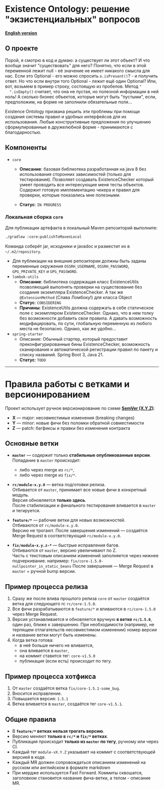 # Existence Ontology: решение "экзистенциальных" вопросов
**[English version](readme.md)**

## О проекте

Порой, я смотрю в код и думаю: а существует ли этот объект? И что вообще значит
"существовать" для него? Понятно, что если в этой переменной лежит null - её значение не
имеет никакого смысла для нас. Если это Optional - его можно спросить `o.isPresent()`? - и
получить ответ. Но что если внутри того Optional - лежит ещё один Optional?
Или, вот, возьмем в пример строку, состоящую из пробелов. Метод
`"     ".isEmpty()` считает, что она не пустая, но полезной информации в ней ноль! А
сколько бизнес объектов, которые могут быть
"пустыми", если, предположим, на форме не заполнили обязательные поля...

Existence Ontology призвана решить эти проблемы при помощи создания системы правил и
удобных интерфейсов для их использования. Любые конструктивные предложения по улучшению
сформулированные в дружелюбной форме - принимаются с благодарностью.

## Компоненты

- `core`
    - **Описание**: базовая библиотека разработанная на java 8 без использования сторонних
      зависимостей (только для тестирования). Позволяет создавать ExistenceChecker который
      умеет проводить все интересующие меня тесты объектов. Содержит готовую имплементацию
      чекера и правил для проверки, которые показались мне полезными.

    - **Статус**: `IN PROGRESS`

### Локальная сборка `core`

Для публикации артефакта в локальный Maven репозиторий выполните:

```bash
./gradlew :core:publishToMavenLocal
```

Команда соберёт jar, исходники и javadoc и разместит их в `~/.m2/repository`.
- Для публикации на внешние репозитории должны быть заданы переменные
  окружения `OSSRH_USERNAME`, `OSSRH_PASSWORD`, `GPG_PRIVATE_KEY` и
  `GPG_PASSWORD`.
- `lombok-utils`
    - **Описание**: библиотека содержащая класс ExistenceUtils позволяющий выполнять
      проверки на существование без создания экземпляра ExistenceChecker. А так
      же `@ExtensionMethod` (Слава Ломбоку!) для класса Object
    - **Статус**: `CONSIDERING`
    - **Причины**: ExistenceUtils должна содержать в себе статическое поле с экземпляром
      ExistenceChecker. Однако, что в нем толку без возможности добавить свои правила. А
      давать возможность модифицировать, по сути, глобальную переменную из любого места не
      безопасно. Однако, как же удобно...
- `spring-starter`
    - Описание: Обычный стартер, который предоставит преконфигурированные бины
      ExistenceChecker, возможность сканирования и автоматической регистрации правил по
      пакету и списку названий. Spring Boot 3, Java 21.
    - **Статус**: `TODO`

---

# Правила работы с ветками и версионированием

Проект использует ручное версионирование по схеме [**SemVer (X.Y.Z)**](https://semver.org/):

- **X** — major: несовместимые изменения (breaking changes)
- **Y** — minor: новые фичи без поломки обратной совместимости
- **Z** — patch: багфиксы и правки без изменения контракта

## Основные ветки

- **`master`** — содержит только **стабильные опубликованные версии**.  
  Попадание в `master` происходит:
    - либо через merge из `rc/*`,
    - либо через merge из `fix/*`.

- **`rc/module-x.y.0`** — ветка подготовки релиза.  
  Отбивается от `master`, принимает все новые фичи в конкретный модуль.  
  Версия обновляется **только здесь**.  
  После стабилизации и финального тестирования вливается в `master` и тегируется.

- **`feature/*`** — рабочие ветки для новых возможностей.  
  Отбиваются от `rc/module-x.y.0`.  
  Версию не трогают.
  После завершения изменений — создаётся Merge Request в соответствующий `rc/module-x.y.0`.

- **`fix/module-x.y.z-*`** — быстрые исправления багов.  
  Отбиваются от `master`, версию увеличивают по Z.  
  Часть с текстовым описанием изменений заполняется через нижнее подчеркивание. например:
  `fix/core-1.5.0-nullpointer_in_static_beans`
  После завершения — Merge Request в `master` + ручной bump версии.

## Пример процесса релиза

1. Сразу же после влива прошлого релиза `core` от `master` создаётся ветка для следующего rc `rc/core-1.5.0`.
2. Все фичи разрабатываются в `feature/*` и вливаются в `rc/core-1.5.0` через Merge Request.
3. Версия устанавливается и обновляется вручную **в ветке `rc/1.5.0`**, один раз, ближе к завершению. При
   необходимости (например, не терпящем отлагательств несовместимом изменении) номер версии и название ветки могут быть
   изменены.
4. Когда ветка готова:
    - в неё больше ничего не вливается,
    - она вливается в `master`,
    - на коммит ставится тег: `core-v1.5.0`
    - публикация (если есть) происходит по тегу.

## Пример процесса хотфикса

1. От `master` создаётся ветка `fix/core-1.5.1-some_bug`.
2. Вносится исправление.
3. Повышается версия: `1.5.1`
4. Ветка вливается в `master`, создаётся тег `core-v1.5.1`.

## Общие правила

- В **`feature/*` ветках нельзя трогать версию**.
- Версию меняют **только в `rc/*` и `fix/*` ветках**.
- Публикация происходит **только из `master` по тегу**, ручному или через CI.
- Каждый тег `module-vX.Y.Z` указывает на коммит с соответствующей версией в коде.
- Каждый MR должен сопровождаться описанием изменений на русском или английском в формате markdown
- При мердже используется Fast Forward. Коммиты сквошатся, заголовком становится название фича-ветки, а телом - описание
  MR.
